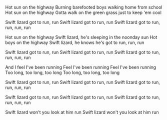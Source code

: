 Hot sun on the highway
Burning barefooted boys walking home from school
Hot sun on the highway
Gotta walk on the green grass just to keep 'em cool

Swift lizard got to run, run
Swift lizard got to run, run
Swift lizard got to run, run, run, run

Hot sun on the highway
Swift lizard, he's sleeping in the noonday sun
Hot boys on the highway
Swift lizard, he knows he's got to run, run, run

Swift lizard got to run, run
Swift lizard got to run, run
Swift lizard got to run, run, run, run

And I feel I've been running
Feel I've been running
Feel I've been running
Too long, too long, too long
Too long, too long, too long

Swift lizard got to run, run
Swift lizard got to run, run
Swift lizard got to run, run, run, run

Swift lizard got to run, run
Swift lizard got to run, run
Swift lizard got to run, run, run, run

Swift lizard won't you look at him run
Swift lizard won't you look at him run
